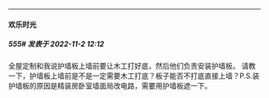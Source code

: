 

*****

####  欢乐时光  
##### 555#       发表于 2022-11-2 12:12

全屋定制和我说护墙板上墙前要让木工打好底，然后他们负责安装护墙板。
请教一下，护墙板上墙前是不是一定需要木工打底？板子能否不打底直接上墙？P.S.装护墙板的原因是精装房卧室墙面局改电路，需要用护墙板遮一下。

